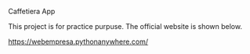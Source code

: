 Caffetiera App

This project is for practice purpuse. The official website is shown below.

https://webempresa.pythonanywhere.com/
